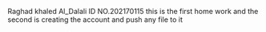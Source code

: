 Raghad khaled Al_Dalali
ID NO.202170115
this is the first home work 
and the second is creating the account and push any file to it
